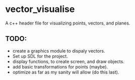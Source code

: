 # vector_visualise
A c++ header file for visualizing points, vectors, and planes.   

## TODO:
* create a graphics module to dispaly vectors.  
* Set up SDL for the project.  
* display functions, to create screen, and draw objects.  
* add basic transformations for points (maybe).   
* optimize as far as my sanity will allow (do this last).  
